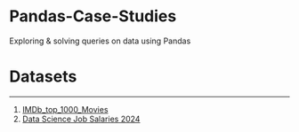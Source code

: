 # Pandas-Case-Studies
Exploring &amp; solving queries on data using Pandas 

# Datasets
---
1. [IMDb_top_1000_Movies](https://drive.google.com/file/d/16N3Wypz3Fn3qYiq6UE_ybdWPfPNHa7Ii/view?usp=drive_link)
2. [Data Science Job Salaries 2024](https://www.kaggle.com/datasets/abhinavshaw09/data-science-job-salaries-2024/data)
